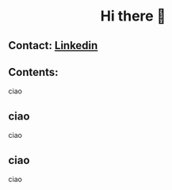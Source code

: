 <h1 align="center">Hi there 👋</h1>

## Contact: [Linkedin](https://www.linkedin.com/in/giuseppe-ferrara-link/)

## Contents:

ciao

## ciao
ciao

## ciao 

ciao





